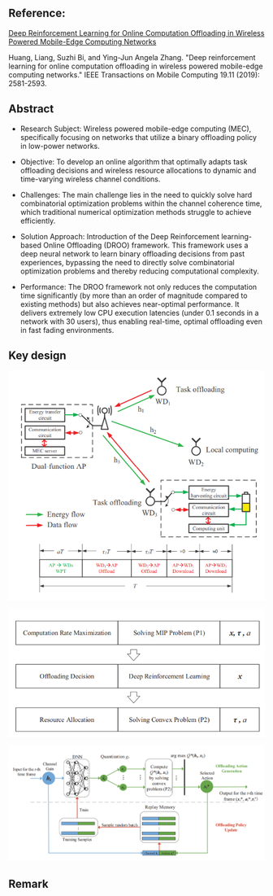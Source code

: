 ## Reference:
[Deep Reinforcement Learning for Online Computation Offloading in Wireless Powered Mobile-Edge Computing Networks](https://ieeexplore.ieee.org/abstract/document/8771176/)

Huang, Liang, Suzhi Bi, and Ying-Jun Angela Zhang. "Deep reinforcement learning for online computation offloading in wireless powered mobile-edge computing networks." IEEE Transactions on Mobile Computing 19.11 (2019): 2581-2593.

## Abstract

- Research Subject: Wireless powered mobile-edge computing (MEC), specifically focusing on networks that utilize a binary offloading policy in low-power networks.

- Objective: To develop an online algorithm that optimally adapts task offloading decisions and wireless resource allocations to dynamic and time-varying wireless channel conditions.

- Challenges: The main challenge lies in the need to quickly solve hard combinatorial optimization problems within the channel coherence time, which traditional numerical optimization methods struggle to achieve efficiently.

- Solution Approach: Introduction of the Deep Reinforcement learning-based Online Offloading (DROO) framework. This framework uses a deep neural network to learn binary offloading decisions from past experiences, bypassing the need to directly solve combinatorial optimization problems and thereby reducing computational complexity.

- Performance: The DROO framework not only reduces the computation time significantly (by more than an order of magnitude compared to existing methods) but also achieves near-optimal performance. It delivers extremely low CPU execution latencies (under 0.1 seconds in a network with 30 users), thus enabling real-time, optimal offloading even in fast fading environments.

## Key design
![Problem assumption](https://github.com/Mpetof/MECN/blob/main/DROO/Figure/Problem%20assumption.png)

![Optimizing structure](https://github.com/Mpetof/MECN/blob/main/DROO/Figure/Optimization%20structure.png)

![Model structure](https://github.com/Mpetof/MECN/blob/main/DROO/Figure/Model%20structure.png)

## Remark
